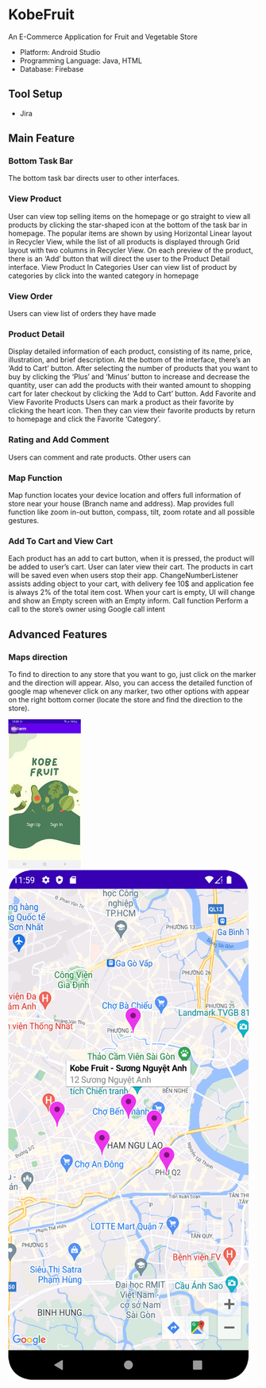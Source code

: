 # KobeFruit
An E-Commerce Application for Fruit and Vegetable Store

- Platform: Android Studio
- Programming Language: Java, HTML
- Database: Firebase

## Tool Setup ##
- Jira

## Main Feature ##
### Bottom Task Bar
The bottom task bar directs user to other interfaces.
 
### View Product
User can view top selling items on the homepage or go straight to view all products by clicking the star-shaped icon at the bottom of the task bar in homepage. The popular items are shown by using Horizontal Linear layout in Recycler View, while the list of all products is displayed through Grid layout with two columns in Recycler View.
On each preview of the product, there is an ‘Add’ button that will direct the user to the Product Detail interface. 
View Product In Categories
User can view list of product by categories by click into the wanted category in homepage

### View Order
Users can view list of orders they have made

### Product Detail
Display detailed information of each product, consisting of its name, price, illustration, and brief description.
At the bottom of the interface, there’s an ‘Add to Cart’ button. After selecting the number of products that you want to buy by clicking the ‘Plus’ and ‘Minus’ button to increase and decrease the quantity, user can add the products with their wanted amount to shopping cart for later checkout by clicking the ‘Add to Cart’ button.
Add Favorite and View Favorite Products
Users can mark a product as their favorite by clicking the heart icon. Then they can view their favorite products by return to homepage and click the Favorite ‘Category’.

### Rating and Add Comment
Users can comment and rate products. Other users can 

### Map Function
Map function locates your device location and offers full information of store near your house (Branch name and address). Map provides full function like zoom in-out button, compass, tilt, zoom rotate and all possible gestures.

### Add To Cart and View Cart
Each product has an add to cart button, when it is pressed, the product will be added to user’s cart. User can later view their cart. The products in cart will be saved even when users stop their app.
ChangeNumberListener assists adding object to your cart, with delivery fee 10$ and application fee is always 2% of the total item cost. When your cart is empty, UI will change and show an Empty screen with an Empty inform.
Call function
Perform a call to the store’s owner using Google call intent
## Advanced Features ##
### Maps direction
To find to direction to any store that you want to go, just click on the marker and the direction will appear. Also, you can access the detailed function of google map whenever click on any marker, two other options with appear on the right bottom corner (locate the store and find the direction to the store).

![Alt text](Pic1.jpg)
![Alt text](Picture1.png)
